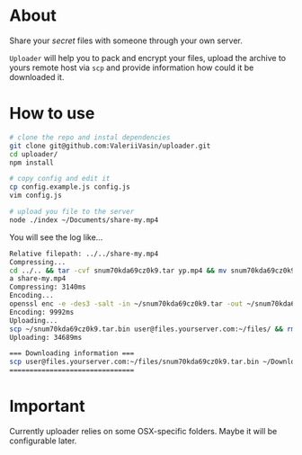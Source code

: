 # About

Share your *secret* files with someone through your own server.

`Uploader` will help you to pack and encrypt your files, upload the archive to yours remote host via `scp` and provide information how could it be downloaded it.

# How to use

```bash
# clone the repo and instal dependencies
git clone git@github.com:ValeriiVasin/uploader.git
cd uploader/
npm install

# copy config and edit it
cp config.example.js config.js
vim config.js

# upload you file to the server
node ./index ~/Documents/share-my.mp4
```

You will see the log like...
```bash
Relative filepath: ../../share-my.mp4
Compressing...
cd ../.. && tar -cvf snum70kda69cz0k9.tar yp.mp4 && mv snum70kda69cz0k9.tar ~/ || true && cd ~-
a share-my.mp4
Compressing: 3140ms
Encoding...
openssl enc -e -des3 -salt -in ~/snum70kda69cz0k9.tar -out ~/snum70kda69cz0k9.tar.bin -pass pass:349jek4btkkgwrk9 && rm -rf ~/snum70kda69cz0k9.tar
Encoding: 9992ms
Uploading...
scp ~/snum70kda69cz0k9.tar.bin user@files.yourserver.com:~/files/ && rm -rf ~/snum70kda69cz0k9.tar.bin
Uploading: 34689ms

=== Downloading information ===
scp user@files.yourserver.com:~/files/snum70kda69cz0k9.tar.bin ~/Downloads/ && cd ~/Downloads/ && openssl enc -d -des3 -in snum70kda69cz0k9.tar.bin -out snum70kda69cz0k9.tar -pass pass:349jek4btkkgwrk9 && rm -rf snum70kda69cz0k9.tar.bin && tar -xvf snum70kda69cz0k9.tar && rm -rf snum70kda69cz0k9.tar && cd ~- && ssh user@files.yourserver.com "rm -rf ~/files/snum70kda69cz0k9.tar.bin"
===============================
```

# Important
Currently uploader relies on some OSX-specific folders. Maybe it will be configurable later.
